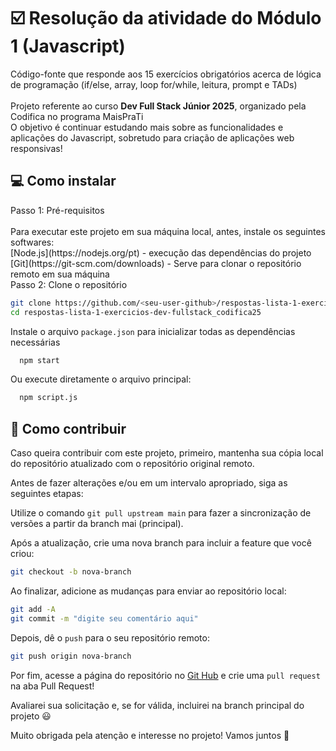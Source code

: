 # ☑️ Resolução da atividade do Módulo 1 (Javascript) 
Código-fonte que responde aos 15 exercícios obrigatórios acerca de lógica de programação (if/else, array, loop for/while, leitura, prompt e TADs) </br>
</br>
Projeto referente ao curso **Dev Full Stack Júnior 2025**, organizado pela Codifica no programa MaisPraTi </br>
O objetivo é continuar estudando mais sobre as funcionalidades e aplicações do Javascript, sobretudo para criação de aplicações web responsivas!

## 💻 Como instalar

<summary>
  Passo 1: Pré-requisitos
</summary>
  </br>
  Para executar este projeto em sua máquina local, antes, instale os seguintes softwares:</br>
  [Node.js](https://nodejs.org/pt) - execução das dependências do projeto</br>
  [Git](https://git-scm.com/downloads) - Serve para clonar o repositório remoto em sua máquina</br>

<summary>
  Passo 2: Clone o repositório
</summary>

  ```bash
git clone https://github.com/<seu-user-github>/respostas-lista-1-exercicios-dev-fullstack_codifica25.git
cd respostas-lista-1-exercicios-dev-fullstack_codifica25
  ```

  Instale o arquivo `package.json` para inicializar todas as dependências necessárias
  
  ```bash
    npm start
  ```
Ou execute diretamente o arquivo principal:

  ```bash
    npm script.js
  ```

## 🤝 Como contribuir
Caso queira contribuir com este projeto, primeiro, mantenha sua cópia local do repositório atualizado com o repositório original remoto.

Antes de fazer alterações e/ou em um intervalo apropriado, siga as seguintes etapas:

Utilize o comando `git pull upstream main` para fazer a sincronização de versões a partir da branch mai (principal).

Após a atualização, crie uma nova branch para incluir a feature que você criou:

  ```bash
git checkout -b nova-branch
  ```

Ao finalizar, adicione as mudanças para enviar ao repositório local:

  ```bash
git add -A
git commit -m "digite seu comentário aqui"
  ```

Depois, dê o `push` para o seu repositório remoto:

  ```bash
git push origin nova-branch
  ```

Por fim, acesse a página do repositório no [Git Hub](https://github.com/) e crie uma `pull request` na aba Pull Request!

Avaliarei sua solicitação e, se for válida, incluirei na branch principal do projeto 😃

Muito obrigada pela atenção e interesse no projeto! Vamos juntos 🚀


